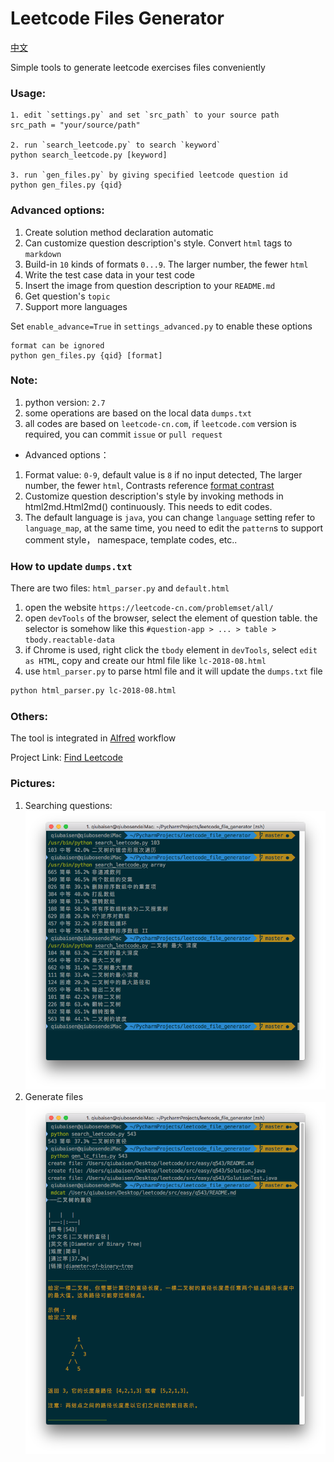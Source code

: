 # Leetcode Files Generator
[中文](README-zh.md)

Simple tools to generate leetcode exercises files conveniently 

### Usage:
```
1. edit `settings.py` and set `src_path` to your source path
src_path = "your/source/path"

2. run `search_leetcode.py` to search `keyword`
python search_leetcode.py [keyword]

3. run `gen_files.py` by giving specified leetcode question id
python gen_files.py {qid}
``` 

### Advanced options:
1. Create solution method declaration automatic 
2. Can customize question description's style. Convert `html` tags to `markdown` 
3. Build-in `10` kinds of formats `0...9`. The larger number, the fewer `html`
4. Write the test case data in your test code
5. Insert the image from question description to your `README.md`
6. Get question's `topic`
7. Support more languages

Set `enable_advance=True` in `settings_advanced.py` to enable these options
```
format can be ignored
python gen_files.py {qid} [format]
```

### Note:
1. python version: `2.7`
2. some operations are based on the local data `dumps.txt`
3. all codes are based on `leetcode-cn.com`, 
if `leetcode.com` version is required, you can commit `issue` or `pull request`
* Advanced options：
1. Format value: `0-9`, default value is `8` if no input detected,
The larger number, the fewer `html`, Contrasts reference [format contrast](Formats.md)
2. Customize question description's style by invoking methods in html2md.Html2md() continuously.
This needs to edit codes.
3. The default language is `java`, you can change `language` setting refer to `language_map`,
at the same time, you need to edit the `pattern`s to support comment style， namespace, template codes, etc..

### How to update `dumps.txt`
There are two files: `html_parser.py` and `default.html`

1. open the website `https://leetcode-cn.com/problemset/all/`
2. open `devTools` of the browser, select the element of question table. 
    the selector is somehow like this `#question-app > ... > table > tbody.reactable-data` 
3. if Chrome is used, right click the `tbody` element in `devTools`, select `edit as HTML`,
    copy and create our html file like `lc-2018-08.html`
4. use `html_parser.py` to parse html file and it will update the `dumps.txt` file 

```bash
python html_parser.py lc-2018-08.html
```

### Others:
The tool is integrated in [Alfred](https://www.alfredapp.com) workflow

Project Link: [Find Leetcode](https://github.com/qbosen/Alfred-WorkFlow/tree/master/FindLeetCode)


### Pictures:
1. Searching questions:
![](pic/search.png)
2. Generate files
![](pic/gen_file.png)
